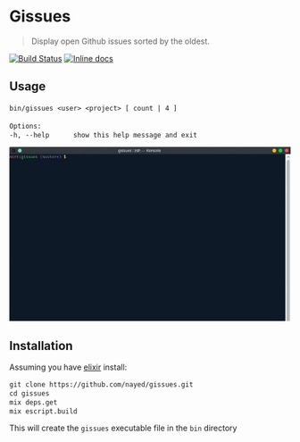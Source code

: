 # Gissues

> Display open Github issues sorted by the oldest.

[![Build Status](https://travis-ci.org/nayed/gissues.svg?branch=master)](https://travis-ci.org/nayed/gissues)
[![Inline docs](http://inch-ci.org/github/nayed/gissues.svg?branch=master)](http://inch-ci.org/github/nayed/gissues)

## Usage
```
bin/gissues <user> <project> [ count | 4 ]

Options:
-h, --help      show this help message and exit
```

![](demo.gif)

## Installation
Assuming you have [elixir](http://elixir-lang.org) install:
```
git clone https://github.com/nayed/gissues.git
cd gissues
mix deps.get
mix escript.build
```

This will create the `gissues` executable file in the `bin` directory
